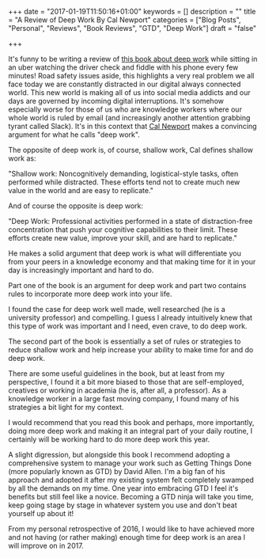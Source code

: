 +++
date = "2017-01-19T11:50:16+01:00"
keywords = []
description = ""
title = "A Review of Deep Work By Cal Newport"
categories = ["Blog Posts", "Personal", "Reviews", "Book Reviews", "GTD", "Deep Work"]
draft = "false"

+++

It's funny to be writing a review of [this book about deep work](http://calnewport.com/books/deep-work/) while sitting in an uber watching the driver check and fiddle with his phone every few minutes! Road safety issues aside, this highlights a very real problem we all face today we are constantly distracted in our digital always connected world. This new world is making all of us into social media addicts and our days are governed by incoming digital interruptions. It's somehow especially worse for those of us who are knowledge workers where our whole world is ruled by email (and increasingly another attention grabbing tyrant called Slack). It's in this context that [Cal Newport](http://calnewport.com/) makes a convincing argument for what he calls "deep work".

The opposite of deep work is, of course, shallow work, Cal defines shallow work as:

"Shallow work: Noncognitively demanding, logistical-style tasks, often performed while distracted. These efforts tend not to create much new value in the world and are easy to replicate."

And of course the opposite is deep work:

"Deep Work: Professional activities performed in a state of distraction-free concentration that push your cognitive capabilities to their limit. These efforts create new value, improve your skill, and are hard to replicate."

He makes a solid argument that deep work is what will differentiate you from your peers in a knowledge economy and that making time for it in your day is increasingly important and hard to do.

Part one of the book is an argument for deep work and part two contains rules to incorporate more deep work into your life.

I found the case for deep work well made, well researched (he is a university professor) and compelling. I guess I already intuitively knew that this type of work was important and I need, even crave, to do deep work.

The second part of the book is essentially a set of rules or strategies to reduce shallow work and help increase your ability to make time for and do deep work.

There are some useful guidelines in the book, but at least from my perspective, I found it a bit more biased to those that are self-employed, creatives or working in academia (he is, after all, a professor). As a knowledge worker in a large fast moving company, I found many of his strategies a bit light for my context.

I would recommend that you read this book and perhaps, more importantly, doing more deep work and making it an integral part of your daily routine, I certainly will be working hard to do more deep work this year.

A slight digression, but alongside this book I recommend adopting a comprehensive system to manage your work such as Getting Things Done (more popularly known as GTD) by David Allen. I'm a big fan of his approach and adopted it after my existing system felt completely swamped by all the demands on my time. One year into embracing GTD I feel it's benefits but still feel like a novice. Becoming a GTD ninja will take you time, keep going stage by stage in whatever system you use and don't beat yourself up about it!

From my personal retrospective of 2016, I would like to have achieved more and not having (or rather making) enough time for deep work is an area I will improve on in 2017.
